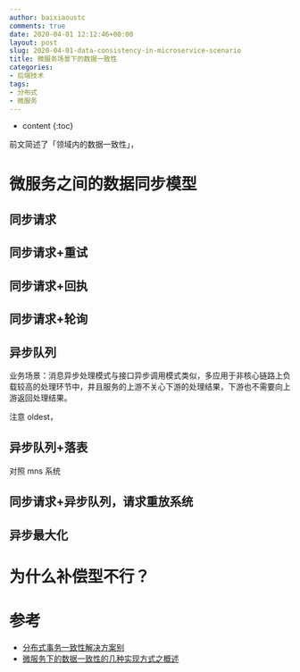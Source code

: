 ```yaml
---
author: baixiaoustc
comments: true
date: 2020-04-01 12:12:46+00:00
layout: post
slug: 2020-04-01-data-consistency-in-microservice-scenario
title: 微服务场景下的数据一致性
categories:
- 后端技术
tags:
- 分布式 
- 微服务
---
```


* content 
{:toc}

前文简述了「领域内的数据一致性」，

# 微服务之间的数据同步模型

## 同步请求

## 同步请求+重试

## 同步请求+回执

## 同步请求+轮询

## 异步队列

业务场景：消息异步处理模式与接口异步调用模式类似，多应用于非核心链路上负载较高的处理环节中，井且服务的上游不关心下游的处理结果，下游也不需要向上游返回处理结果。

注意 oldest，

## 异步队列+落表

对照 mns 系统

## 同步请求+异步队列，请求重放系统

## 异步最大化

# 为什么补偿型不行？

# 参考

* [分布式事务一致性解决方案别](https://www.cnblogs.com/williamjie/p/11200885.html)
* [微服务下的数据一致性的几种实现方式之概述](https://www.jianshu.com/p/b264a196b177)